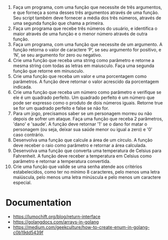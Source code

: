 1. Faça um programa, com uma função que necessite de três argumentos, e que forneça a soma desses três argumentos através de uma função. Seu script também deve fornecer a média dos três números, através de uma segunda função que chama a primeira.
2. Faça um programa que recebe três números do usuário, e identifica o maior através de uma função e o menor número através de outra função.
3. Faça um programa, com uma função que necessite de um argumento. A função retorna o valor de caractere ‘P’, se seu argumento for positivo, e ‘N’, se seu argumento for zero ou negativo.
4. Crie uma função que receba uma string como parâmetro e retorne a mesma string com todas as letras em maiusculo. Faça uma segunda função que retorne em minusculo.
5. Crie uma função que receba um valor e uma porcentagem como parâmetros. A função deve retornar o valor acrescido da porcentagem indicada.
6. Crie uma função que receba um número como parâmetro e verifique se ele é um quadrado perfeito. Um quadrado perfeito é um número que pode ser expresso como o produto de dois números iguais. Retorne true se for um quadrado perfeito e false se não for.
7. Para um jogo, precisamos saber se um personagem morreu ou não depois de sofrer um ataque. Faça uma função que receba 2 parâmetros, 'dano' e 'saude'. A função deve retornar '1' se o dano for matar o personagem (ou seja, deixar sua saúde menor ou igual a zero) e '0' caso contrário.
8. Desenvolva uma função que calcule a área de um círculo. A função deve receber o raio como parâmetro e retornar a área calculada.
9. Desenvolva uma função que converta uma temperatura de Celsius para Fahrenheit. A função deve receber a temperatura em Celsius como parâmetro e retornar a temperatura convertida.
10. Crie uma função que valide se uma senha atende aos critérios estabelecidos, como ter no mínimo 8 caracteres, pelo menos uma letra maiúscula, pelo menos uma letra minúscula e pelo menos um caractere especial.

# Documentation
  * https://lumochift.org/blog/return-interface
  * https://golangdocs.com/arrays-in-golang
  * https://medium.com/geekculture/how-to-create-enum-in-golang-c0b19dd5439f